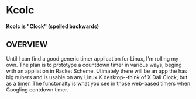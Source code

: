 # Kcolc

**Kcolc is "Clock" (spelled backwards)**


## OVERVIEW

Until I can find a good generic timer application for Linux, I'm rolling my own. The plan is to prototype a countdown timer in various ways, beging with an appliation in Racket Scheme. Utimately there will be an app the has big nubers and is usable on any Linux X desktop--think of X Dali Clock, but as a timer. The functonalty is what you see in those web-based timers when Googling contdown timer.


